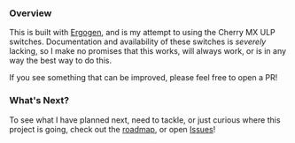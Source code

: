 ### Overview
This is built with [Ergogen](https://github.com/ergogen/ergogen), and is my attempt to using the Cherry MX ULP switches. Documentation and availability of these switches is _severely_ lacking, so I make no promises that this works, will always work, or is in any way the best way to do this.

If you see something that can be improved, please feel free to open a PR!

### What's Next?
To see what I have planned next, need to tackle, or just curious where this project is going, check out the [roadmap](ROADMAP.md), or open [Issues](https://github.com/nshirley/ergogen-tapioca/issues)!